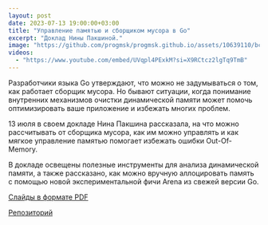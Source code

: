 ```yaml
---
layout: post
date: 2023-07-13 19:00:00+03:00
title: "Управление памятью и сборщиком мусора в Go"
excerpt: "Доклад Нины Пакшиной."
image: "https://github.com/progmsk/progmsk.github.io/assets/10639110/bcba4635-2c03-4e42-9416-c57c0e9f8d5d"
videos:
  - "https://www.youtube.com/embed/UVqpl4PExkM?si=X9RCtcz2lgTq9TmB"
---
```


Разработчики языка Go утверждают, что можно не задумываться о том, как работает сборщик мусора. Но бывают ситуации, когда понимание внутренних механизмов очистки динамической памяти может помочь оптимизировать ваше приложение и избежать многих проблем.

13 июля в своем докладе Нина Пакшина рассказала, на что можно рассчитывать от сборщика мусора, как им можно управлять и как мягкое управление памятью помогает избежать ошибки Out-Of-Memory.

В докладе освещены полезные инструменты для анализа динамической памяти, а также рассказано, как можно вручную аллоцировать память с помощью новой экспериментальной фичи Arena из свежей версии Go.

[Слайды в формате PDF](https://github.com/progmsk/progmsk.github.io/files/14963281/go-garbage-collection.pdf)

[Репозиторий](https://github.com/PakshNina/gc)
